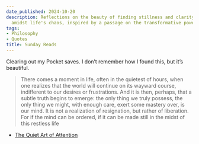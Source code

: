 ```yaml
---
date_published: 2024-10-20
description: Reflections on the beauty of finding stillness and clarity in the mind
  amidst life's chaos, inspired by a passage on the transformative power of attention.
tags:
- Philosophy
- Quotes
title: Sunday Reads
---
```


Clearing out my Pocket saves. I don’t remember how I found this, but it’s beautiful.

> There comes a moment in life, often in the quietest of hours, when one realizes that the world will continue on its wayward course, indifferent to our desires or frustrations. And it is then, perhaps, that a subtle truth begins to emerge: the only thing we truly possess, the only thing we might, with enough care, exert some mastery over, is our mind. It is not a realization of resignation, but rather of liberation. For if the mind can be ordered, if it can be made still in the midst of this restless life

- [The Quiet Art of Attention](https://billwear.github.io/art-of-attention.html)